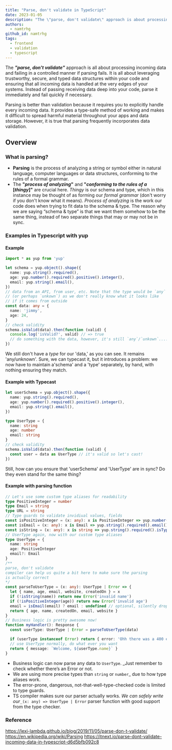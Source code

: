 ```yaml
---
title: "Parse, don't validate in TypeScript"
date: 2023-01-05
description: "The \"parse, don't validate\" approach is about processing incoming data and failing in a controlled manner if parsing fails."
authors:
  - namtrhg
github_id: namtrhg
tags:
  - frontend
  - validation
  - typescript
---
```


The _**"parse, don't validate"**_ approach is all about processing incoming data and failing in a controlled manner if parsing fails. It is all about leveraging trustworthy, secure, and typed data structures within your code and ensuring that all incoming data is handled at the very edges of your systems. Instead of passing receiving data deep into your code, parse it immediately and fail quickly if necessary.

Parsing is better than validation because it requires you to explicitly handle every incoming data. It provides a type-safe method of working and makes it difficult to spread harmful material throughout your apps and data storage. However, it is true that parsing frequently incorporates data validation.

## Overview

### What is parsing?

- **Parsing** is the process of analyzing a string or symbol either in natural language, computer languages or data structures, conforming to the rules of a formal grammar.
- The **"_process of analyzing_"** and **"_conforming to the rules of a_ [_thingy_]"** are crucial here. _Thingy_ is our schema and type, which in this instance may be thought of as forming our _formal grammar_ (don't worry if you don't know what it means). _Process of analyzing_ is the work our code does when trying to fit data to the schema & type. The reason why we are saying “schema & type” is that we want them somehow to be the same thing, instead of two separate things that may or may not be in sync.

### Examples in Typescript with yup

#### Example

```ts
import * as yup from 'yup'

let schema = yup.object().shape({
  name: yup.string().required(),
  age: yup.number().required().positive().integer(),
  email: yup.string().email(),
})
// data from an API, from user, etc. Note that the type would be `any`
// (or perhaps `unkown`) as we don't really know what it looks like
// if it comes from outside
const data: any = {
  name: 'jimmy',
  age: 24,
}
// check validity
schema.isValid(data).then(function (valid) {
  console.log('isValid?', valid) // => true
  // do something with the data, however, it's still `any`/`unkown`....
})
```

We still don't have a _type_ for our 'data,' as you can see. It remains 'any/unknown'. Sure, we can typecast it, but it introduces a problem: we now have to maintain a'schema' and a 'type' separately, by hand, with nothing ensuring they match.

#### Example with Typecast

```ts
let userSchema = yup.object().shape({
  name: yup.string().required(),
  age: yup.number().required().positive().integer(),
  email: yup.string().email(),
})

type UserType = {
  name: string
  age: number
  email: string
}
// check validity
schema.isValid(data).then(function (valid) {
  const user = data as UserType // it's valid so let's cast!
})
```

Still, how can you ensure that 'userSchema' and 'UserType' are in sync? Do they even stand for the same thing?

#### Example with parsing function

```ts
// Let's use some custom type aliases for readability
type PositiveInteger = number
type Email = string
type URL = string
// Type guards to validate invidiual values, fields
const isPositiveInteger = (x: any): x is PositiveInteger => yup.number().required().positive().integer().isType(x)
const isEmail = (x: any): x is Email => yup.string().required().email().isType(x)
const isString = (x: any): x is string => yup.string().required().isType(x)
// UserType again, now with our custom type aliases
type UserType = {
  name: string
  age: PositiveInteger
  email?: Email
}
/**
parse, don't validate
compiler can help us quite a bit here to make sure the parsing
is actually correct
*/
const parseToUserType = (x: any): UserType | Error => {
  let { name, age, email, website, createdOn } = x
  if (!isString(name)) return new Error('invalid name')
  if (!isPositiveInteger(age)) return new Error('invalid age')
  email = isEmail(email) ? email : undefined // optional, silently drop invalid values
  return { age, name, createdOn, email, website }
}
// Business logic is pretty awesome now!
function myHandler(): Response {
  const userType: UserType | Error = parseToUserType(data)

  if (userType instanceof Error) return { error: 'Ohh there was a 400 error' }
  // use UserType normally, do what ever you want
  return { message: `Welcome, ${userType.name}` }
}
```

- Business logic can now parse any data to `UserType`. \_Just remember to check whether there’s an Error or not.
- We are using more precise types than `string` or `number`\_ due to how type aliases work.
- The error-prone, dangerous, not-that-well-type-checked code is limited to type guards.
- TS compiler makes sure our parser actually works. _We can safely write our_`_(x: any) => UserType | Error` parser function with good support from the type checker.

### Reference

https://lexi-lambda.github.io/blog/2019/11/05/parse-don-t-validate/ https://en.wikipedia.org/wiki/Parsing https://itnext.io/parse-dont-validate-incoming-data-in-typescript-d6d5bfb092c8

